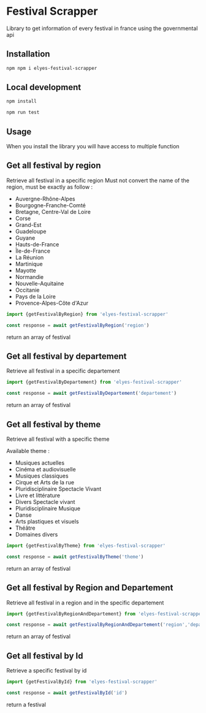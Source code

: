 # Festival Scrapper

Library to get information of every festival in france using the governmental api

## Installation

```bash
npm npm i elyes-festival-scrapper
```

## Local development

```bash
npm install
```

```bash
npm run test
```

## Usage

When you install the library you will have access to multiple function

## Get all festival by region

Retrieve all festival in a specific region
Must not convert the name of the region, must be exactly as follow :

- Auvergne-Rhône-Alpes
- Bourgogne-Franche-Comté
- Bretagne, Centre-Val de Loire
- Corse
- Grand-Est
- Guadeloupe
- Guyane
- Hauts-de-France
- Île-de-France
- La Réunion
- Martinique
- Mayotte
- Normandie
- Nouvelle-Aquitaine
- Occitanie
- Pays de la Loire
- Provence-Alpes-Côte d'Azur

```js
import {getFestivalByRegion} from 'elyes-festival-scrapper'

const response = await getFestivalByRegion('region')
```

return an array of festival

## Get all festival by departement

Retrieve all festival in a specific departement

```js
import {getFestivalByDepartement} from 'elyes-festival-scrapper'

const response = await getFestivalByDepartement('departement')
```

return an array of festival

## Get all festival by theme

Retrieve all festival with a specific theme

Available theme :

- Musiques actuelles
- Cinéma et audiovisuelle
- Musiques classiques
- Cirque et Arts de la rue
- Pluridisciplinaire Spectacle Vivant
- Livre et littérature
- Divers Spectacle vivant
- Pluridisciplinaire Musique
- Danse
- Arts plastiques et visuels
- Théâtre
- Domaines divers

```js
import {getFestivalByTheme} from 'elyes-festival-scrapper'

const response = await getFestivalByTheme('theme')
```

return an array of festival

## Get all festival by Region and Departement

Retrieve all festival in a region and in the specific departement

```js
import {getFestivalByRegionAndDepartement} from 'elyes-festival-scrapper'

const response = await getFestivalByRegionAndDepartement('region','departement')
```

return an array of festival

## Get all festival by Id

Retrieve a specific festival by id

```js
import {getFestivalById} from 'elyes-festival-scrapper'

const response = await getFestivalById('id')
```

return a festival
